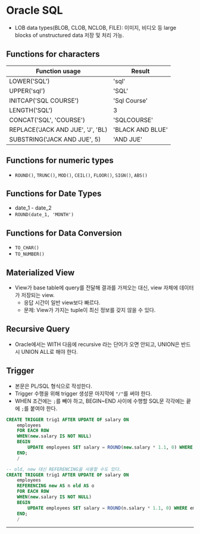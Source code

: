 # Oracle SQL

- LOB data types(BLOB, CLOB, NCLOB, FILE): 이미지, 비디오 등 large blocks of unstructured data 저장 및 처리 가능.

## Functions for characters

| Function usage                    | Result           |
| --------------------------------- | ---------------- |
| LOWER('SQL')                      | 'sql'            |
| UPPER('sql')                      | 'SQL'            |
| INITCAP('SQL COURSE')             | 'Sql Course'     |
| LENGTH('SQL')                     | 3                |
| CONCAT('SQL', 'COURSE')           | 'SQLCOURSE'      |
| REPLACE('JACK AND JUE', 'J', 'BL) | 'BLACK AND BLUE' |
| SUBSTRING('JACK AND JUE', 5)      | 'AND JUE'        |

## Functions for numeric types

- `ROUND()`, `TRUNC()`, `MOD()`, `CEIL()`, `FLOOR()`, `SIGN()`, `ABS()`

## Functions for Date Types

- date_1 - date_2
- `ROUND(date_1, 'MONTH')`

## Functions for Data Conversion

- `TO_CHAR()`
- `TO_NUMBER()`

## Materialized View

- View가 base table에 query를 전달해 결과를 가져오는 대신, view 자체에 데이터가 저장되는 view.
  - 응답 시간이 일반 view보다 빠르다.
  - 문제: View가 가지는 tuple이 최신 정보를 갖지 않을 수 있다.

## Recursive Query

- Oracle에서는 WITH 다음에 recursive 라는 단어가 오면 안되고, UNION은 반드시 UNION ALL로 해야 한다.

## Trigger

- 본문은 PL/SQL 형식으로 작성한다.
- Trigger 수행을 위해 trigger 생성문 마지막에 `"/"`를 써야 한다.
- WHEN 조건에는 `;`를 빼야 하고, BEGIN~END 사이에 수행할 SQL문 각각에는 끝에 `;`를 붙여야 한다.

```sql
CREATE TRIGGER trig1 AFTER UPDATE OF salary ON
	employees
	FOR EACH ROW
	WHEN(new.salary IS NOT NULL)
	BEGIN
		UPDATE employees SET salary = ROUND(new.salary * 1.1, 0) WHERE emp_no = new.emp_no;
	END;
	/

-- old, new 대신 REFERENCING을 사용할 수도 있다.
CREATE TRIGGER trig1 AFTER UPDATE OF salary ON
	employees
	REFERENCING new AS n old AS o
	FOR EACH ROW
	WHEN(new.salary IS NOT NULL)
	BEGIN
		UPDATE employees SET salary = ROUND(n.salary * 1.1, 0) WHERE emp_no = n.emp_no;
	END;
	/
```

---

